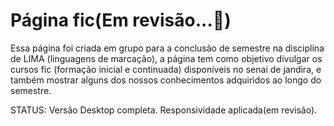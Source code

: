 <h1>Página fic(Em revisão...🔎)</h1>
<p>Essa página foi criada em grupo para a conclusão de semestre na disciplina de LIMA (linguagens de marcação), a página tem como objetivo divulgar os cursos fic
(formação inicial e continuada) disponíveis no senai de jandira, e também mostrar alguns dos nossos conhecimentos adquiridos ao longo do semestre.</p>

<p>STATUS: Versão Desktop completa. Responsividade aplicada(em revisão).</p>

